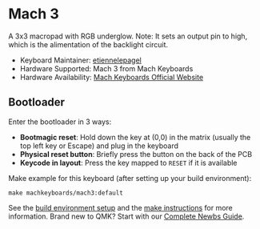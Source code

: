 # Mach 3

A 3x3 macropad with RGB underglow. 
Note: It sets an output pin to high, which is the alimentation of the backlight circuit.

* Keyboard Maintainer: [etiennelepagel](https://github.com/etiennelepagel)
* Hardware Supported: Mach 3 from Mach Keyboards
* Hardware Availability: [Mach Keyboards Official Website](https://machkeyboards.com/)

## Bootloader

Enter the bootloader in 3 ways:

* **Bootmagic reset**: Hold down the key at (0,0) in the matrix (usually the top left key or Escape) and plug in the keyboard
* **Physical reset button**: Briefly press the button on the back of the PCB
* **Keycode in layout**: Press the key mapped to `RESET` if it is available

Make example for this keyboard (after setting up your build environment):

    make machkeyboards/mach3:default

See the [build environment setup](https://docs.qmk.fm/#/getting_started_build_tools) and the [make instructions](https://docs.qmk.fm/#/getting_started_make_guide) for more information. Brand new to QMK? Start with our [Complete Newbs Guide](https://docs.qmk.fm/#/newbs).

